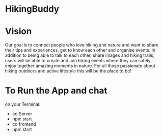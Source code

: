 # HikingBuddy

# Vision

Our goal is to connect people who love hiking and nature and want to share their tips and experiences, get to know each other and organise events. In addition to being able to talk to each other, share images and hiking trails, users will be able to create and join hiking events where they can safely enjoy together amazing moments in nature. For all those passionate about hiking outdoors and active lifestyle this will be the place to be!

# To Run the App and chat

on your Terminal:

- cd Server
- npm start
- cd frontend
- npm start
